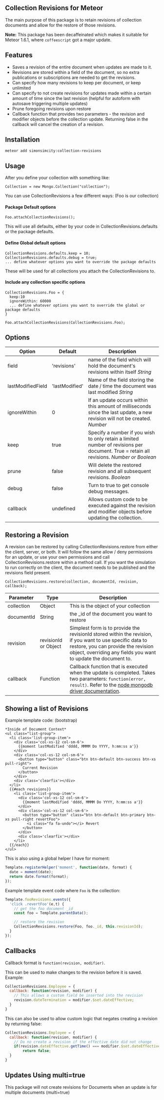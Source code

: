 Collection Revisions for Meteor
------------------------
The main purpose of this package is to retain revisions of collection documents and allow for the restore of those revisions.

**Note:** This package has been decaffeinated which makes it suitable for Meteor 1.6.1, where `coffeescript` got a major update.

Features
------------------------
- Saves a revision of the entire document when updates are made to it.
- Revisions are stored within a field of the document, so no extra publications or subscriptions are needed to get the revisions.
- Can specify how many revisions to keep per document, or keep unlimited
- Can specify to not create revisions for updates made within a certain amount of time since the last revision (helpful for autoform with autosave triggering multiple updates)
- Prune foregoing revisions upon restore
- Callback function that provides two parameters - the revision and modifier objects before the collection update. Returning false in the callback will cancel the creation of a revision.

Installation
------------------------

```
meteor add simonsimcity:collection-revisions
```

Usage
------------------------

After you define your collection with something like:
```
Collection = new Mongo.Collection("collection");
```

You can use CollectionRevisions a few different ways: (Foo is our collection)

#### Package Default options
```
Foo.attachCollectionRevisions();
```
This will use all defaults, either by your code in CollectionRevisions.defaults or the package defaults.

#### Define Global default options
```
CollectionRevisions.defaults.keep = 10;
CollectionRevisions.defaults.debug = true;
... define whatever options you want to override the package defaults
```
These will be used for all collections you attach the CollectionRevisions to.

#### Include any collection specific options
```
CollectionRevisions.Foo = {
  keep:10
  ignoreWithin: 60000
  ... define whatever options you want to override the global or package defaults
}

Foo.attachCollectionRevisions(CollectionRevisions.Foo);
```

Options
------------------------

Option | Default | Description
--- | --- | ---
field | 'revisions' | name of the field which will hold the document's revisions within itself  *String*
lastModifiedField | 'lastModified' | Name of the field storing the date / time the document was last modified *String*
ignoreWithin | 0 | If an update occurs within this amount of milliseconds since the last update, a new revision will not be created. *Number*
keep | true | Specify a number if you wish to only retain a limited number of revisions per document. True = retain all revisions. *Number or Boolean*
prune | false | Will delete the restored revision and all subsequent revisions. *Boolean* 
debug | false | Turn to true to get console debug messages.
callback | undefined | Allows custom code to be executed against the revision and modifier objects before updating the collection.


Restoring a Revision
------------------------
A revision can be restored by calling CollectionRevisions.restore from either the client, server, or both. It will follow the same allow / deny permissions for an update, or use your own permissions and call CollectionRevisions.restore within a method call. If you want the simulation to run correctly on the client, the document needs to be published and the revisions field present.
```
CollectionRevisions.restore(collection, documentId, revision, callback);
```
Parameter | Type | Description
--- | --- | ---
collection | Object | This is the object of your collection
documentId | String | the _id of the document you want to restore
revision | revisionId or Object | Simplest form is to provide the revisionId stored within the revision, if you want to use specific data to restore, you can provide the revision object, overriding any fields you want to update the document to.
callback | Function | Callback function that is executed when the update is completed. Takes two parameters: ``function(error, result)``. Refer to the [node mongodb driver documentation](http://mongodb.github.io/node-mongodb-native/2.2/api/Collection.html#update).

Showing a list of Revisions
------------------------
Example template code: (bootstrap)
```
*Inside of Document Context*
<ul class="list-group">
  <li class='list-group-item'>
    <div class='col-xs-12 col-sm-6'>
      {{moment lastModified 'dddd, MMMM Do YYYY, h:mm:ss a'}}
    </div>
    <div class='col-xs-12 col-sm-6'>
      <button type="button" class="btn btn-default btn-success btn-xs pull-right">
        Current Revision
      </button>
    </div>
    <div class='clearfix'></div>
  </li>
  {{#each revisions}}
    <li class='list-group-item'>
      <div class='col-xs-12 col-sm-6'>
        {{moment lastModified 'dddd, MMMM Do YYYY, h:mm:ss a'}}
      </div>
      <div class='col-xs-12 col-sm-6'>
        <button type="button" class="btn btn-default btn-primary btn-xs pull-right revertFoo">
          <i class="fa fa-undo"></i> Revert
        </button>
      </div>
      <div class='clearfix'></div>
    </li>
  {{/each}}
</ul>
```
This is also using a global helper I have for moment:
```js
Template.registerHelper('moment', function(date, format) {
  date = moment(date);
  return date.format(format);
});
```

Example template event code where `Foo` is the collection:
```js
Template.fooRevisions.events({
  'click .revertFoo'(e,t) {
    // get the foo document _id
    const foo = Template.parentData();

    // restore the revision
    CollectionRevisions.restore(Foo, foo._id, this.revisionId);
  }
}); 
```

Callbacks
------------------------
Callback format is ``function(revision, modifier)``.

This can be used to make changes to the revision before it is saved. Example:
```js
CollectionRevisions.Employee = {
  callback: function(revision, modifier) {
    // This allows a custom field be inserted into the revision
    revision.dateTermination = modifier.$set.dateEffective;
  }
}
```

This can also be used to allow custom logic that negates creating a revision by returning false:
```js
CollectionRevisions.Employee = {
  callback: function(revision, modifier) {
    // Do no create a revision if the effective date did not change 
    if(revision.dateEffective.getTime() === modifier.$set.dateEffective.getTime())
        return false;
  }
}
```

Updates Using multi=true
------------------------
This package will not create revisions for Documents when an update is for multiple documents (multi=true)
